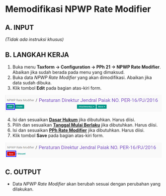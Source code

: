 # Memodifikasi NPWP Rate Modifier

## A. INPUT

*(Tidak ada instruksi khusus)*

## B. LANGKAH KERJA

1. Buka menu **Taxform -> Configuration -> PPh 21 -> NPWP Rate Modifier**. Abaikan jika sudah berada pada menu yang dimaksud.
2. Buka data *NPWP Rate Modifier* yang akan dimodifikasi. Abaikan jika data sudah dibuka.
3. Klik tombol **Edit** pada bagian atas-kiri form.

![](../../img/npwp-rate-modifier/tombol-edit.png)

4. Isi dan sesuaikan **[Dasar Hukum](./penjelasan.md#field-dasar-hukum)** jika dibutuhkan. Harus diisi.
5. Pilih dan sesuaikan **[Tanggal Mulai Berlaku](./penjelasan.md#field-date)** jika dibutuhkan. Harus diisi.
6. Isi dan sesuaikan **[PPh Rate Modifier](./penjelasan.md#field-rate)** jika dibutuhkan. Harus diisi.
7. Klik tombol **Save** pada bagian atas-kiri form.

![](../../img/npwp-rate-modifier/tombol-simpan-modifikasi.png)

## C. OUTPUT

* Data *NPWP Rate Modifier* akan berubah sesuai dengan perubahan yang dilakukan.
